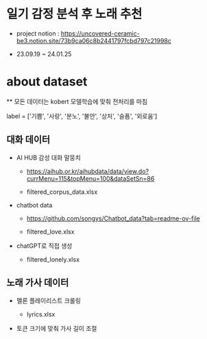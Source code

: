 # 일기 감정 분석 후 노래 추천

- project notion : https://uncovered-ceramic-be3.notion.site/73b9ca06c8b2441797fcbd797c21998c

- 23.09.19 ~ 24.01.25

# about dataset

\*\* 모든 데이터는 kobert 모델학습에 맞춰 전처리를 마침

label = ['기쁨', '사랑', '분노', '불안', '상처', '슬픔', '외로움']

## 대화 데이터

- AI HUB 감성 대화 말뭉치

  - https://aihub.or.kr/aihubdata/data/view.do?currMenu=115&topMenu=100&dataSetSn=86

  - filtered_corpus_data.xlsx

- chatbot data

  - https://github.com/songys/Chatbot_data?tab=readme-ov-file

  - filtered_love.xlsx

- chatGPT로 직접 생성

  - filtered_lonely.xlsx

## 노래 가사 데이터

- 멜론 플레이리스트 크롤링

  - lyrics.xlsx

- 토큰 크기에 맞춰 가사 길이 조절
